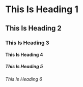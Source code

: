 # This Is Heading 1 
## This Is Heading 2 
### This Is Heading 3
#### This Is Heading 4 
##### This Is Heading 5 
###### This Is Heading 6
